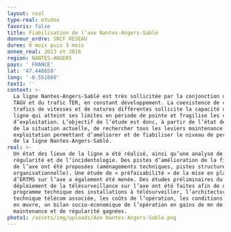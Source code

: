 ```yaml
---
layout: real
type-real: etudex
favoris: false
title: Fiabilisation de l’axe Nantes-Angers-Sablé
donneur_ordre: SNCF RESEAU
duree: 8 mois puis 3 mois
annee_real: 2013 et 2016
region: NANTES-ANGERS
pays: ' FRANCE'
lat: '47.448659'
long: '-0.551660'
text1: ''
context: >-
  La ligne Nantes-Angers-Sablé est très sollicitée par la conjonction du trafic
  TAGV et du trafic TER, en constant développement. La coexistence de ces
  trafics de vitesses et de natures différentes sollicite la capacité de la
  ligne qui atteint ses limites en période de pointe et fragilise les conditions
  d’exploitation. L’objectif de l’étude est donc, à partir de l’état des lieux
  de la situation actuelle, de rechercher tous les leviers maintenance et
  exploitation permettant d’améliorer et de fiabiliser le niveau de performance
  de la ligne Nantes-Angers-Sablé.
real: >-
  Un état des lieux de la ligne a été réalisé, ainsi qu’une analyse de la
  régularité et de l’incidentologie. Des pistes d’amélioration de la fiabilité
  de l’axe ont été proposées (aménagements techniques, pistes structurelle et
  organisationnelle). Une étude de « préfaisabilité » de la mise en place
  d’ERTMS sur l’axe a également été menée. Des études préliminaires du
  déploiement de la télésurveillance sur l’axe ont été faites afin de définir le
  programme technique des installations à télésurveiller, l’architecture
  technique télécom associée, les coûts de l’opération, les conditions de mise
  en œuvre, un bilan socio-économique de l’opération en gains de mn de
  maintenance et de régularité gagnées.
photo1: /assets/img/uploads/Axe Nantes-Angers-Sable.png
---
```


